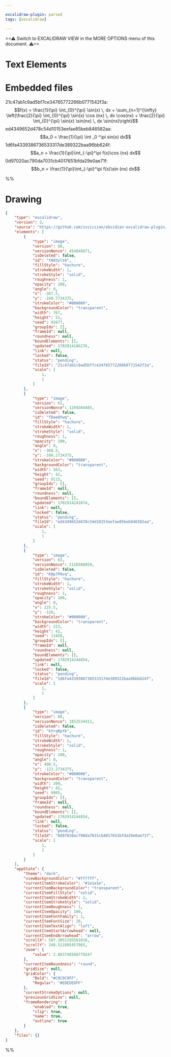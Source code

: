 ```yaml
---

excalidraw-plugin: parsed
tags: [excalidraw]

---
```

==⚠  Switch to EXCALIDRAW VIEW in the MORE OPTIONS menu of this document. ⚠==


# Text Elements

# Embedded files
21c47ab1c9ad5bf7ce34765772266b0771542f3a: $$f(x) = \frac{1}{\pi} \int_{0}^{\pi} \sin(x) \, dx + \sum_{n=1}^{\infty} \left(\frac{2}{\pi} \int_{0}^{\pi} \sin(x) \cos (nx) \, dx \cos(nx) + \frac{2}{\pi} \int_{0}^{\pi} \sin(x) \sin(nx) \, dx \sin(nx)\right)$$
ed4349652d478c54d10153eefae85beb846582aa: $$a_0 = \frac{1}{\pi} \int _0 ^\pi sin(x) dx$$
1d6fa4339386736533317de389322baa96bb624f: $$a_n = \frac{1}{\pi}\int_{-\pi}^\pi f(x)\cos (nx) dx$$
0d97020ac790da7031cb4017651bfda29e0ae71f: $$b_n = \frac{1}{\pi}\int_{-\pi}^\pi f(x)\sin (nx) dx$$

%%
# Drawing
```json
{
	"type": "excalidraw",
	"version": 2,
	"source": "https://github.com/zsviczian/obsidian-excalidraw-plugin/releases/tag/2.0.7",
	"elements": [
		{
			"type": "image",
			"version": 60,
			"versionNonce": 454848971,
			"isDeleted": false,
			"id": "tNd3yls6",
			"fillStyle": "hachure",
			"strokeWidth": 1,
			"strokeStyle": "solid",
			"roughness": 1,
			"opacity": 100,
			"angle": 0,
			"x": -367.5,
			"y": -248.7734375,
			"strokeColor": "#000000",
			"backgroundColor": "transparent",
			"width": 767,
			"height": 51,
			"seed": 92877,
			"groupIds": [],
			"frameId": null,
			"roundness": null,
			"boundElements": [],
			"updated": 1702914186276,
			"link": null,
			"locked": false,
			"status": "pending",
			"fileId": "21c47ab1c9ad5bf7ce34765772266b0771542f3a",
			"scale": [
				1,
				1
			]
		},
		{
			"type": "image",
			"version": 61,
			"versionNonce": 1269284485,
			"isDeleted": false,
			"id": "fDaeQYwq",
			"fillStyle": "hachure",
			"strokeWidth": 1,
			"strokeStyle": "solid",
			"roughness": 1,
			"opacity": 100,
			"angle": 0,
			"x": -368.5,
			"y": -108.2734375,
			"strokeColor": "#000000",
			"backgroundColor": "transparent",
			"width": 163,
			"height": 42,
			"seed": 9115,
			"groupIds": [],
			"frameId": null,
			"roundness": null,
			"boundElements": [],
			"updated": 1702914241074,
			"link": null,
			"locked": false,
			"status": "pending",
			"fileId": "ed4349652d478c54d10153eefae85beb846582aa",
			"scale": [
				1,
				1
			]
		},
		{
			"type": "image",
			"version": 63,
			"versionNonce": 2126586859,
			"isDeleted": false,
			"id": "K8p7PAvq",
			"fillStyle": "hachure",
			"strokeWidth": 1,
			"strokeStyle": "solid",
			"roughness": 1,
			"opacity": 100,
			"angle": 0,
			"x": 225.5,
			"y": -120,
			"strokeColor": "#000000",
			"backgroundColor": "transparent",
			"width": 213,
			"height": 42,
			"seed": 11458,
			"groupIds": [],
			"frameId": null,
			"roundness": null,
			"boundElements": [],
			"updated": 1702914244854,
			"link": null,
			"locked": false,
			"status": "pending",
			"fileId": "1d6fa4339386736533317de389322baa96bb624f",
			"scale": [
				1,
				1
			]
		},
		{
			"type": "image",
			"version": 88,
			"versionNonce": 1852534411,
			"isDeleted": false,
			"id": "kYrqRpYk",
			"fillStyle": "hachure",
			"strokeWidth": 1,
			"strokeStyle": "solid",
			"roughness": 1,
			"opacity": 100,
			"angle": 0,
			"x": 490.5,
			"y": -123.2734375,
			"strokeColor": "#000000",
			"backgroundColor": "transparent",
			"width": 209,
			"height": 42,
			"seed": 9905,
			"groupIds": [],
			"frameId": null,
			"roundness": null,
			"boundElements": [],
			"updated": 1702914244854,
			"link": null,
			"locked": false,
			"status": "pending",
			"fileId": "0d97020ac790da7031cb4017651bfda29e0ae71f",
			"scale": [
				1,
				1
			]
		}
	],
	"appState": {
		"theme": "dark",
		"viewBackgroundColor": "#ffffff",
		"currentItemStrokeColor": "#1e1e1e",
		"currentItemBackgroundColor": "transparent",
		"currentItemFillStyle": "solid",
		"currentItemStrokeWidth": 2,
		"currentItemStrokeStyle": "solid",
		"currentItemRoughness": 1,
		"currentItemOpacity": 100,
		"currentItemFontFamily": 1,
		"currentItemFontSize": 20,
		"currentItemTextAlign": "left",
		"currentItemStartArrowhead": null,
		"currentItemEndArrowhead": "arrow",
		"scrollX": 587.3851195561018,
		"scrollY": 248.511895457985,
		"zoom": {
			"value": 2.883748568779247
		},
		"currentItemRoundness": "round",
		"gridSize": null,
		"gridColor": {
			"Bold": "#C9C9C9FF",
			"Regular": "#EDEDEDFF"
		},
		"currentStrokeOptions": null,
		"previousGridSize": null,
		"frameRendering": {
			"enabled": true,
			"clip": true,
			"name": true,
			"outline": true
		}
	},
	"files": {}
}
```
%%